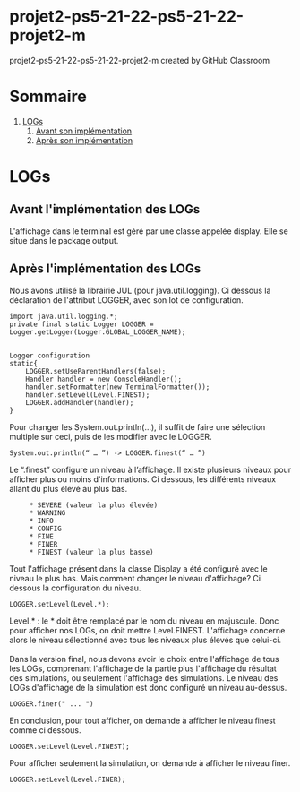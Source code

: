 # projet2-ps5-21-22-ps5-21-22-projet2-m
projet2-ps5-21-22-ps5-21-22-projet2-m created by GitHub Classroom

# Sommaire

1. [LOGs](#logs)
    1. [Avant son implémentation](#logs1)
    2. [Après son implémentation](#logs2)

# LOGs <a name="logs"></a>


## Avant l'implémentation des LOGs <a name="logs1"></a>

L'affichage dans le terminal est géré par une classe appelée display. Elle se situe dans le package output.

## Après l'implémentation des LOGs <a name="logs2"></a>

Nous avons utilisé la librairie JUL (pour java.util.logging). Ci dessous la déclaration de l'attribut LOGGER, avec son lot de configuration.

    import java.util.logging.*; 
    private final static Logger LOGGER = Logger.getLogger(Logger.GLOBAL_LOGGER_NAME);


    Logger configuration
    static{
        LOGGER.setUseParentHandlers(false);
        Handler handler = new ConsoleHandler();
        handler.setFormatter(new TerminalFormatter());
        handler.setLevel(Level.FINEST);
        LOGGER.addHandler(handler);
    }

Pour changer les System.out.println(...), il suffit de faire une sélection multiple sur ceci, puis de les modifier avec le LOGGER.

    System.out.println(“ … ”) -> LOGGER.finest(“ … ”)

Le “.finest” configure un niveau à l’affichage.
Il existe plusieurs niveaux pour afficher plus ou moins d'informations. Ci dessous, les différents niveaux allant du plus élevé au plus bas.

         * SEVERE (valeur la plus élevée)
         * WARNING
         * INFO
         * CONFIG
         * FINE
         * FINER
         * FINEST (valeur la plus basse)

Tout l'affichage présent dans la classe Display a été configuré avec le niveau le plus bas. Mais comment changer le niveau d'affichage? Ci dessous la configuration du niveau.
    
    LOGGER.setLevel(Level.*);

Level.* : le * doit être remplacé par le nom du niveau en majuscule. Donc pour afficher nos LOGs, on doit mettre Level.FINEST.
L'affichage concerne alors le niveau sélectionné avec tous les niveaux plus élevés que celui-ci.
</br>
</br>
Dans la version final, nous devons avoir le choix entre l'affichage de tous les LOGs, comprenant l'affichage de la partie plus l'affichage
du résultat des simulations, ou seulement l'affichage des simulations. Le niveau des LOGs d'affichage de la simulation est donc configuré un niveau au-dessus.
    
    LOGGER.finer(" ... ")

En conclusion, pour tout afficher, on demande à afficher le niveau finest comme ci dessous.

    LOGGER.setLevel(Level.FINEST);

Pour afficher seulement la simulation, on demande à afficher le niveau finer.

    LOGGER.setLevel(Level.FINER);